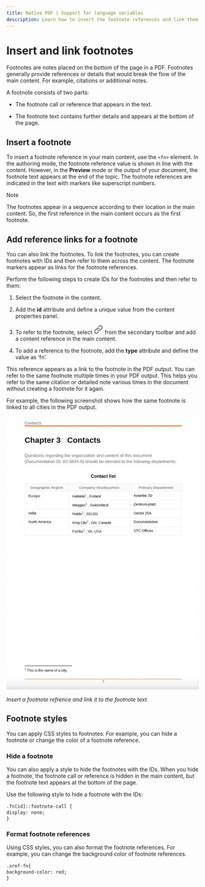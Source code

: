 ```yaml
---
title: Native PDF | Support for language variables
description: Learn how to insert the footnote references and link them to the footnote text. Apply CSS styles on the footnote references.
---
```


# Insert and link footnotes 

Footnotes are notes placed on the bottom of the page in a PDF. Footnotes generally provide references or details that would break the flow of the main content. For example, citations or additional notes. 

A footnote consists of two parts:  

* The footnote call or reference that appears in the text. 

* The footnote text contains further details and appears at the bottom of the page.  

 

## Insert a footnote 

To insert a footnote reference in your main content, use the `<fn>` element. In the authoring mode, the footnote reference value is shown in line with the content. However, in the **Preview** mode or the output of your document, the footnote text appears at the end of the topic. The footnote references are indicated in the text with markers like superscript numbers.  

>[!NOTE]
>
> The footnotes appear in a sequence according to their location in the main content. So, the first reference in the main content occurs as the first footnote. 

 

## Add reference links for a footnote 

You can also link the footnotes. To link the footnotes, you can create footnotes with IDs and then refer to them across the content. The footnote markers appear as links for the footnote references.  

 

Perform the following steps to create IDs for the footnotes and then refer to them:   

1. Select the footnote in the content. 

1. Add the **id** attribute and define a unique value from the content properties panel. 

1. To refer to the footnote, select <img src="./assets/Reference_icon.svg" width="25"> from the secondary toolbar and add a content reference in the main content.  

1. To add a reference to the footnote, add the **type** attribute and define the value as ‘fn’.  

 

This reference appears as a link to the footnote in the PDF output. You can refer to the same footnote multiple times in your PDF output. This helps you refer to the same citation or detailed note various times in the document without creating a footnote for it again. 

 

For example, the following screenshot shows how the same footnote is linked to all cities in the PDF output. 

<img width="550" alt="footnote references in a pdf" src="./assets/link-footnotes.png"> 

*Insert a footnote refrence and link it to the footnote text.*


## Footnote styles

You can apply CSS styles to footnotes. For example, you can hide a footnote or change the color of a footnote reference.

### Hide a footnote 

You can also apply a style to hide the footnotes with the IDs. When you hide a footnote, the footnote call or reference is hidden in the main content, but the footnote text appears at the bottom of the page.  

Use the following style to hide a footnote with the IDs: 

```
.fn[id]::footnote-call { 
display: none; 
} 
```
 

### Format footnote references 

Using CSS styles, you can also format the footnote references. For example, you can change the background color of footnote references. 

```
.xref-fn{ 
background-color: red; 
} 
```
 

 

 